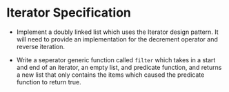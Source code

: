 # Iterator Specification

* Implement a doubly linked list which uses the Iterator design pattern. It will need to provide an implementation for the decrement operator and reverse iteration.

* Write a seperator generic function called `filter` which takes in a start and end of an iterator, an empty list, and predicate function, and returns a new list that only contains the items which caused the predicate function to return true.
